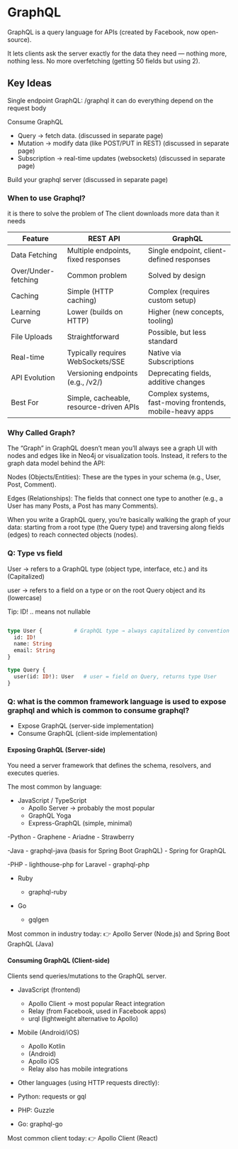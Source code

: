 # GraphQL

GraphQL is a query language for APIs (created by Facebook, now open-source).

It lets clients ask the server exactly for the data they need — nothing more, nothing less. No more overfetching (getting 50 fields but using 2).


## Key Ideas

Single endpoint GraphQL: /graphql it can do everything depend on the request body


Consume GraphQL
- Query → fetch data. (discussed in separate page)
- Mutation → modify data (like POST/PUT in REST) (discussed in separate page)
- Subscription → real-time updates (websockets) (discussed in separate page)

Build your graphql server (discussed in separate page)


### When to use Graphql?

it is there to solve the problem of The client downloads more data than it needs

| Feature               | REST API                                | GraphQL                                       |
|-----------------------|-----------------------------------------|-----------------------------------------------|
| Data Fetching         | Multiple endpoints, fixed responses     | Single endpoint, client-defined responses      |
| Over/Under-fetching   | Common problem                          | Solved by design                              |
| Caching               | Simple (HTTP caching)                   | Complex (requires custom setup)               |
| Learning Curve        | Lower (builds on HTTP)                  | Higher (new concepts, tooling)                |
| File Uploads          | Straightforward                         | Possible, but less standard                   |
| Real-time             | Typically requires WebSockets/SSE       | Native via Subscriptions                      |
| API Evolution         | Versioning endpoints (e.g., /v2/)       | Deprecating fields, additive changes          |
| Best For              | Simple, cacheable, resource-driven APIs | Complex systems, fast-moving frontends, mobile-heavy apps |


### Why Called Graph?

The “Graph” in GraphQL doesn’t mean you’ll always see a graph UI with nodes and edges like in Neo4j or visualization tools. Instead, it refers to the graph data model behind the API:

Nodes (Objects/Entities):
These are the types in your schema (e.g., User, Post, Comment).

Edges (Relationships):
The fields that connect one type to another (e.g., a User has many Posts, a Post has many Comments).

When you write a GraphQL query, you’re basically walking the graph of your data: starting from a root type (the Query type) and traversing along fields (edges) to reach connected objects (nodes).


### Q: Type vs field

User → refers to a GraphQL type (object type, interface, etc.) and its (Capitalized)

user → refers to a field on a type or on the root Query object and its (lowercase)

Tip: ID! .. means not nullable

```graphql

type User {          # GraphQL type → always capitalized by convention
  id: ID!
  name: String
  email: String
}

type Query {
  user(id: ID!): User   # user = field on Query, returns type User
}

```

### Q: what is the common framework language is used to expose graphql and which is common to consume graphql?

- Expose GraphQL (server-side implementation)
- Consume GraphQL (client-side implementation)


#### Exposing GraphQL (Server-side)

You need a server framework that defines the schema, resolvers, and executes queries.

The most common by language:

- JavaScript / TypeScript
    - Apollo Server → probably the most popular
    - GraphQL Yoga
    - Express-GraphQL (simple, minimal)

-Python
    - Graphene
    - Ariadne
    - Strawberry

-Java
    - graphql-java (basis for Spring Boot GraphQL)
    - Spring for GraphQL

-PHP
    - lighthouse-php for Laravel
    - graphql-php

- Ruby
    - graphql-ruby

- Go
    - gqlgen

Most common in industry today:
👉 Apollo Server (Node.js) and Spring Boot GraphQL (Java)


#### Consuming GraphQL (Client-side)

Clients send queries/mutations to the GraphQL server.

- JavaScript (frontend)
    - Apollo Client → most popular React integration
    - Relay (from Facebook, used in Facebook apps)
    - urql (lightweight alternative to Apollo)

- Mobile (Android/iOS)
    - Apollo Kotlin
    - (Android)
    - Apollo iOS
    - Relay also has mobile integrations

- Other languages (using HTTP requests directly):

- Python: requests or gql

- PHP: Guzzle

- Go: graphql-go

Most common client today:
👉 Apollo Client (React)